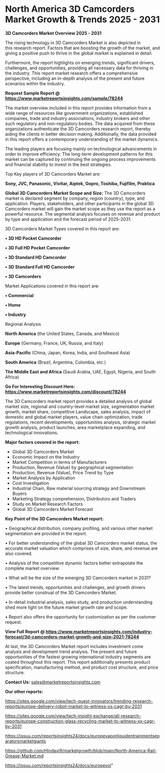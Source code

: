 # North America 3D Camcorders Market Growth & Trends 2025 - 2031

<Strong> 3D Camcorders Market Overview 2025 - 2031</strong>

The rising technology in 3D Camcorders Market is also depicted in this research report. Factors that are boosting the growth of the market, and giving a positive push to thrive in the global market is explained in detail.

Furthermore, the report highlights on emerging trends, significant drivers, challenges, and opportunities, providing all necessary data for thriving in the industry. This report market research offers a comprehensive perspective, including an in-depth analysis of the present and future scenarios within the industry.

<strong>Request Sample Report @ <a href=https://www.marketreportsinsights.com/sample/78244>https://www.marketreportsinsights.com/sample/78244</a></strong>

The market overview included in this report provides information from a wide range of resources like government organizations, established companies, trade and industry associations, industry brokers and other such regulatory and non-regulatory bodies. The data acquired from these organizations authenticate the 3D Camcorders research report, thereby aiding the clients in better decision making. Additionally, the data provided in this report offers a contemporary understanding of the market dynamics.

The leading players are focusing mainly on technological advancements in order to improve efficiency. The long-term development patterns for this market can be captured by continuing the ongoing process improvements and financial stability to invest in the best strategies.

Top Key players of 3D Camcorders Market are:

<strong>Sony, JVC, Panasonic, Vivitar, Aiptek, Gopro, Toshiba, Fujifilm, Praktica</strong>

<strong><b>Global 3D Camcorders Market Scope and Size:</b></strong>
The 3D Camcorders market is declared segment by company, region (country), type, and application. Players, stakeholders, and other participants in the global 3D Camcorders market will gain the market scope as they use the report as a powerful resource. The segmental analysis focuses on revenue and product by type and application and the forecast period of 2025-2031.

3D Camcorders Market Types covered in this report are:

<strong>• 3D HD Pocket Camcorder

• 3D Full HD Pocket Camcorder

• 3D Standard HD Camcorder

• 3D Standard Full HD Camcorder

• 3D Camcorders</strong>

Market Applications covered in this report are:

<strong>• Commercial

• Home

• Industry</strong> 

Regional Analysis

<strong>North America</strong> (the United States, Canada, and Mexico)

<strong>Europe</strong> (Germany, France, UK, Russia, and Italy)

<strong>Asia-Pacific</strong> (China, Japan, Korea, India, and Southeast Asia)

<strong>South America</strong> (Brazil, Argentina, Colombia, etc.)

<strong>The Middle East and Africa</strong> (Saudi Arabia, UAE, Egypt, Nigeria, and South Africa)

<strong>Go For Interesting Discount Here: <a href=https://www.marketreportsinsights.com/discount/78244>https://www.marketreportsinsights.com/discount/78244</a></strong>

The 3D Camcorders market report provides a detailed analysis of global market size, regional and country-level market size, segmentation market growth, market share, competitive Landscape, sales analysis, impact of domestic and global market players, value chain optimization, trade regulations, recent developments, opportunities analysis, strategic market growth analysis, product launches, area marketplace expanding, and technological innovations.

<strong><b>Major factors covered in the report:</b></strong>
<ul>
  <li>Global 3D Camcorders Market </li>
  <li>Economic Impact on the Industry</li>
  <li>Market Competition in terms of Manufacturers</li>
  <li>Production, Revenue (Value) by geographical segmentation</li>
  <li>Production, Revenue (Value), Price Trend by Type</li>
  <li>Market Analysis by Application</li>
  <li>Cost Investigation</li>
  <li>Industrial Chain, Raw material sourcing strategy and Downstream Buyers</li>
  <li>Marketing Strategy comprehension, Distributors and Traders</li>
  <li>Study on Market Research Factors</li>
  <li>Global 3D Camcorders Market Forecast</li>
</ul>

<strong><b>Key Point of the 3D Camcorders Market report:</b></strong>

• Geographical distribution, company profiling, and various other market segmentation are provided in the report.

• For better understanding of the global 3D Camcorders market status, the accurate market valuation which comprises of size, share, and revenue are also covered.

• Analysis of the competitive dynamic factors better extrapolate the complete market overview

• What will be the size of the emerging 3D Camcorders market in 2031?

• The latest trends, opportunities and challenges, and growth drivers provide better construal of the 3D Camcorders Market.

• In-detail industrial analysis, sales study, and production understanding shed more light on the future market growth rate and scope.

• Report also offers the opportunity for customization as per the customer request.

<strong><b>View Full Report @ <a href=https://www.marketreportsinsights.com/industry-forecast/3d-camcorders-market-growth-and-size-2021-78244>https://www.marketreportsinsights.com/industry-forecast/3d-camcorders-market-growth-and-size-2021-78244</a></b></strong>


At last, the 3D Camcorders Market report includes investment come analysis and development trend analysis. The present and future opportunities of the fastest growing international industry segments are coated throughout this report. This report additionally presents product specification, manufacturing method, and product cost structure, and price structure.

<strong>Contact Us:</strong>
sales@marketreportsinsights.com

<strong>Our other reports:</strong>

<a href=https://sites.google.com/view/tech-quest-innovators/trending-research-reports/europe-delivery-robot-market-to-witness-xx-cagr-by-2031>https://sites.google.com/view/tech-quest-innovators/trending-research-reports/europe-delivery-robot-market-to-witness-xx-cagr-by-2031</a>

<a href=https://sites.google.com/view/tech-insight-exchange/all-research-reports/europe-construction-glass-recycling-market-to-witness-xx-cagr-by-2031>https://sites.google.com/view/tech-insight-exchange/all-research-reports/europe-construction-glass-recycling-market-to-witness-xx-cagr-by-2031</a>

<a href=https://issuu.com/reportsinsights24/docs/europevaporliquidentrainmentseparatorsmarketgiants>https://issuu.com/reportsinsights24/docs/europevaporliquidentrainmentseparatorsmarketgiants</a>

<a href=https://github.com/Hindavi9/marketgrowth/blob/main/North-America-Rail-Grease-Market.md>https://github.com/Hindavi9/marketgrowth/blob/main/North-America-Rail-Grease-Market.md</a>

<a href=https://issuu.com/reportsinsights24/docs/europevol>https://issuu.com/reportsinsights24/docs/europevol</a>"
